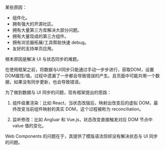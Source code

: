 某些原因：

- 组件化。
- 拥有强大的开源社区。
- 拥有大量第三方库解决大部分问题。
- 拥有大量现成的第三方组件。
- 拥有浏览器拓展/工具帮助快速 debug。
- 友好的支持单页应用。

根本原因是解决 UI 与状态同步的难题。

在使用框架之前，将数据与UI同步只能通过手动一步步进行，获取DOM，设置DOM属性/值。过程中遗漏了一步都会导致错误的产生。且页面中可能共用一个数据，如果没有同步更新，也会导致错误。

为了做到数据与 UI 同步的问题，现有框架提出的思路：

1. 组件级重渲染：比如 React，当状态改版后，映射出改变后的虚拟 DOM，最终改变当前组件映射的真实 DOM，这个过程被称为 reconciliation。

2. 监听修改：比如 Angluar 和 Vue.js，状态改变直接触发对应 DOM 节点中 value 值的变化。

Web Components 的问题在于，其提供了模版语法但却没有解决状态与 UI 同步的问题。